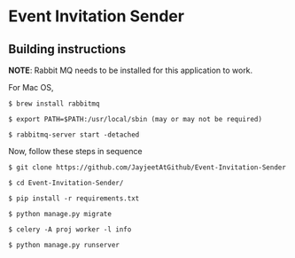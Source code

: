 # Event Invitation Sender

## Building instructions

**NOTE**: Rabbit MQ needs to be installed for this application to work.

For Mac OS,
```
$ brew install rabbitmq

$ export PATH=$PATH:/usr/local/sbin (may or may not be required)

$ rabbitmq-server start -detached
```

Now, follow these steps in sequence
```
$ git clone https://github.com/JayjeetAtGithub/Event-Invitation-Sender

$ cd Event-Invitation-Sender/

$ pip install -r requirements.txt

$ python manage.py migrate

$ celery -A proj worker -l info

$ python manage.py runserver
```
